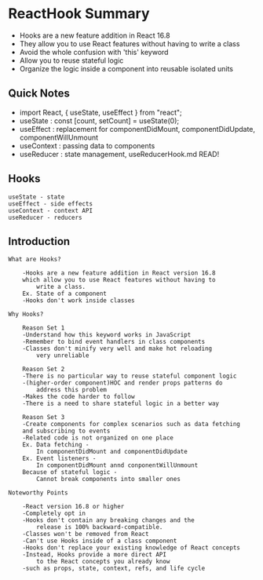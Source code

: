 # ReactHook Summary

- Hooks are a new feature addition in React 16.8
- They allow you to use React features without having to write a class
- Avoid the whole confusion with 'this' keyword
- Allow you to reuse stateful logic
- Organize the logic inside a component into reusable isolated units

## Quick Notes

- import React, { useState, useEffect } from "react";
- useState : const [count, setCount] = useState(0);
- useEffect : replacement for componentDidMount, componentDidUpdate, componentWillUnmount
- useContext : passing data to components
- useReducer : state management, useReducerHook.md READ!

## Hooks

    useState - state
    useEffect - side effects
    useContext - context API
    useReducer - reducers

## Introduction

    What are Hooks?

        -Hooks are a new feature addition in React version 16.8
        which allow you to use React features without having to
            write a class.
        Ex. State of a component
        -Hooks don't work inside classes

    Why Hooks?

        Reason Set 1
        -Understand how this keyword works in JavaScript
        -Remember to bind event handlers in class components
        -Classes don't minify very well and make hot reloading
            very unreliable

        Reason Set 2
        -There is no particular way to reuse stateful component logic
        -(higher-order component)HOC and render props patterns do
            address this problem
        -Makes the code harder to follow
        -There is a need to share stateful logic in a better way

        Reason Set 3
        -Create components for complex scenarios such as data fetching
        and subscribing to events
        -Related code is not organized on one place
        Ex. Data fetching -
            In componentDidMount and componentDidUpdate
        Ex. Event listeners -
            In componentDidMount annd conponentWillUnmount
        Because of stateful logic -
            Cannot break components into smaller ones

    Noteworthy Points

        -React version 16.8 or higher
        -Completely opt in
        -Hooks don't contain any breaking changes and the
            release is 100% backward-compatible.
        -Classes won't be removed from React
        -Can't use Hooks inside of a class component
        -Hooks don't replace your existing knowledge of React concepts
        -Instead, Hooks provide a more direct API
            to the React concepts you already know
        -such as props, state, context, refs, and life cycle
